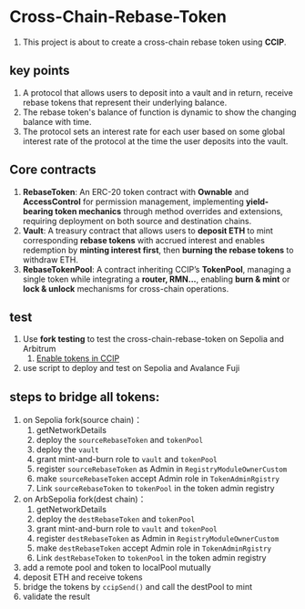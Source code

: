 # Cross-Chain-Rebase-Token
1. This project is about to create a cross-chain rebase token using **CCIP**.


## key points
1. A protocol that allows users to deposit into a vault and in return, receive rebase tokens that represent their underlying balance.
2. The rebase token's balance of function is dynamic to show the changing balance with time.
3. The protocol sets an interest rate for each user based on some global interest rate of the protocol at the time the user deposits into the vault.


## Core contracts
1. **RebaseToken**: An ERC-20 token contract with **Ownable** and **AccessControl** for permission management, implementing **yield-bearing token mechanics** through method overrides and extensions, requiring deployment on both source and destination chains.  
2. **Vault**: A treasury contract that allows users to **deposit ETH** to mint corresponding **rebase tokens** with accrued interest and enables redemption by **minting interest first**, then **burning the rebase tokens** to withdraw ETH.  
3. **RebaseTokenPool**: A contract inheriting CCIP’s **TokenPool**, managing a single token while integrating a **router, RMN...**, enabling **burn & mint** or **lock & unlock** mechanisms for cross-chain operations.

## test
1. Use **fork testing** to test the cross-chain-rebase-token on Sepolia and Arbitrum
   1. [Enable tokens in CCIP](https://docs.chain.link/ccip/tutorials/cross-chain-tokens/register-from-eoa-burn-mint-foundry)
2. use script to deploy and test on Sepolia and Avalance Fuji


## steps to bridge all tokens:
1. on Sepolia fork(source chain)：
   1. getNetworkDetails
   2. deploy the `sourceRebaseToken` and `tokenPool`
   3. deploy the `vault`
   4. grant mint-and-burn role to `vault` and `tokenPool`
   5. register `sourceRebaseToken` as Admin in `RegistryModuleOwnerCustom`
   6. make `sourceRebaseToken` accept Admin role in `TokenAdminRgistry`
   7. Link `sourceRebaseToken` to `tokenPool` in the token admin registry
2. on ArbSepolia fork(dest chain)：
   1. getNetworkDetails
   2. deploy the `destRebaseToken` and `tokenPool`
   3. grant mint-and-burn role to `vault` and `tokenPool`
   4. register `destRebaseToken` as Admin in `RegistryModuleOwnerCustom`
   5. make `destRebaseToken` accept Admin role in `TokenAdminRgistry`
   6. Link `destRebaseToken` to `tokenPool` in the token admin registry
3. add a remote pool and token to localPool mutually
4. deposit ETH and receive tokens
5. bridge the tokens by `ccipSend()` and call the destPool to mint
6. validate the result